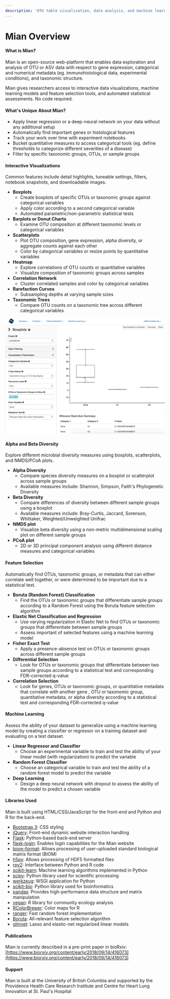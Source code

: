 ```yaml
---
description: 'OTU table visualization, data analysis, and machine learning'
---
```


# Mian Overview

#### What is Mian?

Mian is an open-source web-platform that enables data exploration and analysis of OTU or ASV data with respect to gene expression, categorical and numerical metadata \(eg. immunohistological data, experimental conditions\), and taxonomic structure. 

Mian gives researchers access to interactive data visualizations, machine learning models and feature selection tools, and automated statistical assessments. No code required. 

#### What's Unique About Mian?

* Apply linear regression or a deep-neural network on your data without any additional setup
* Automatically find important genes or histological features
* Track your work over time with experiment notebooks
* Bucket quantitative measures to access categorical tools \(eg. define thresholds to categorize different severities of a disease\)
* Filter by specific taxonomic groups, OTUs, or sample groups

#### Interactive Visualizations

Common features include detail highlights, tuneable settings, filters, notebook snapshots, and downloadable images. 

* **Boxplots**
  * Create boxplots of specific OTUs or taxonomic groups against categorical variables
  * Apply color according to a second categorical variable
  * Automated parametric/non-parametric statistical tests
* **Barplots or Donut Charts**
  * Examine OTU composition at different taxonomic levels or categorical variables
* **Scatterplots**
  * Plot OTU composition, gene expression, alpha diversity, or aggregate counts against each other
  * Color by categorical variables or resize points by quantitative variables
* **Heatmap**
  * Explore correlations of OTU counts or quantitative variables
  * Visualize composition of taxonomic groups across samples
* **Correlation Network**
  * Cluster correlated samples and color by categorical variables
* **Rarefaction Curves**
  * Subsampling depths at varying sample sizes
* **Taxonomic Trees**
  * Compare OTU counts on a taxonomic tree across different categorical variables

![Boxplot visualization example with automated statistical test result](.gitbook/assets/boxplots.png)

#### Alpha and Beta Diversity

Explore different microbial diversity measures using boxplots, scatterplots, and NMDS/PCoA plots.

* **Alpha Diversity**
  * Compare species diversity measures on a boxplot or scatterplot across sample groups 
  * Available measures include: Shannon, Simpson, Faith's Phylogenetic Diversity
* **Beta Diversity**
  * Compare differences of diversity between different sample groups using a boxplot
  * Available measures include: Bray-Curtis, Jaccard, Sorenson, Whittaker, Weighted/Unweighted Unifrac
* **NMDS plot**
  * Visualize beta diversity using a non-metric multidimensional scaling plot on different sample groups
* **PCoA plot**
  * 2D or 3D principal component analysis using different distance measures and categorical variables

#### Feature Selection <a id="alpha-and-beta-diversity"></a>

Automatically find OTUs, taxonomic groups, or ‌metadata that can either correlate well together, or were determined to be important due to a statistical test.

* **Boruta \(Random Forest\) Classification**
  * Find the OTUs or taxonomic groups that differentiate sample groups according to a Random Forest using the Boruta feature selection algorithm
* **Elastic Net Classification and Regression**
  * Use varying regularization in Elastic Net to find OTUs or taxonomic groups that differentiate between sample groups
  * Assess important of selected features using a machine learning model
* **Fisher Exact Test**
  * Apply a presence-absence test on OTUs or taxonomic groups across different sample groups
* **Differential Selection**
  * Look for OTUs or taxonomic groups that differentiate between two sample groups according to a statistical test and corresponding FDR-corrected q-value
* **Correlation Selection**
  * Look for genes, OTUs or taxonomic groups, or quantitative metadata that correlate with another gene , OTU or taxonomic group, quantitative metadata, or alpha diversity according to a statistical test and corresponding FDR-corrected q-value

#### Machine Learning <a id="alpha-and-beta-diversity"></a>

Assess the ability of your dataset to generalize using a machine learning model by creating a classifier or regressor on a training dataset and evaluating on a test dataset.

* **Linear Regressor and Classifier**
  * Choose an experimental variable to train and test the ability of your linear model \(with regularization\) to predict the variable
* **Random Forest Classifier**
  * Choose an categorical variable to train and test the ability of a random forest model to predict the variable
* **Deep Learning**
  * Design a deep neural network with dropout to assess the ability of the model to predict a chosen variable

#### Libraries Used

Mian is built using HTML/CSS/JavaScript for the front-end and Python and R for the back-end.

* [Bootstrap 3](https://getbootstrap.com/docs/3.3/getting-started/): CSS styling    
* [jQuery](https://jquery.com/): Front-end dynamic website interaction handling    
* [Flask](http://flask.pocoo.org/): Python-based back-end server    
* [flask-login](https://github.com/maxcountryman/flask-login): Enables login capabilities for the Mian website    
* [biom-format](https://github.com/biocore/biom-format): Allows processing of user-uploaded standard biological matrix format \(BIOM\)     
* [h5py](https://github.com/h5py/h5py): Allows processing of HDF5 formatted files    
* [rpy2](https://rpy2.readthedocs.io/): Interface between Python and R code    
* [scikit-learn](https://scikit-learn.org/stable/): Machine learning algorithms implemented in Python    
* [scipy](https://www.scipy.org/): Python library used for scientific processing    
* [werkzeug](https://github.com/pallets/werkzeug): WSGI application for Python    
* [scikit-bio](http://scikit-bio.org/): Python library used for bioinformatics    
* [pandas](https://pandas.pydata.org/): Provides high-performance data structure and matrix manipulation    
* [vegan](https://cran.r-project.org/web/packages/vegan/vegan.pdf): R library for community ecology analysis     
* [RColorBrewer](https://www.rdocumentation.org/packages/RColorBrewer/versions/1.1-2/topics/RColorBrewer): Color maps for R    
* [ranger](https://cran.r-project.org/web/packages/ranger/ranger.pdf): Fast random forest implementation    
* [Boruta](https://cran.r-project.org/web/packages/Boruta/Boruta.pdf): All-relevant feature selection algorithm    
* [glmnet](https://cran.r-project.org/web/packages/glmnet/glmnet.pdf): Lasso and elastic-net regularized linear models    

#### Publications

Mian is currently described in a pre-print paper in bioRxiv: [https://www.biorxiv.org/content/early/2018/09/14/416073](https://www.biorxiv.org/content/early/2018/09/14/416073)

#### Support

Mian is built at the University of British Columbia and supported by the Providence Health Care Research Institute and Centre for Heart Lung Innovation at St. Paul's Hospital


